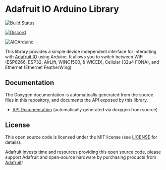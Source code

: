 # Adafruit IO Arduino Library

[![Build Status](https://github.com/adafruit/Adafruit_IO_Arduino/workflows/Arduino%20Library%20CI/badge.svg)](https://github.com/adafruit/Adafruit_IO_Arduino/actions)

[![Discord](https://img.shields.io/discord/327254708534116352.svg)](https://discord.gg/nBQh6qu)

![AIOArduino](https://cdn-learn.adafruit.com/assets/assets/000/057/496/original/adafruit_io_AIOA.png?1531335660)

This library provides a simple device independent interface for interacting with [Adafruit IO](https://io.adafruit.com) using Arduino. It allows you to switch between WiFi (ESP8266, ESP32, AirLift, WINC1500, & WICED), Cellular (32u4 FONA), and Ethernet (Ethernet FeatherWing)

## Documentation

The Doxygen documentation is automatically generated from the source files
in this repository, and documents the API exposed by this library.

- [API Documentation](https://adafruit.github.io/Adafruit_IO_Arduino/) (automatically generated via doxygen from source)

## License

This open source code is licensed under the MIT license (see [LICENSE](LICENSE)
for details).

Adafruit invests time and resources providing this open source code, please
support Adafruit and open-source hardware by purchasing products from
[Adafruit](https://www.adafruit.com)!